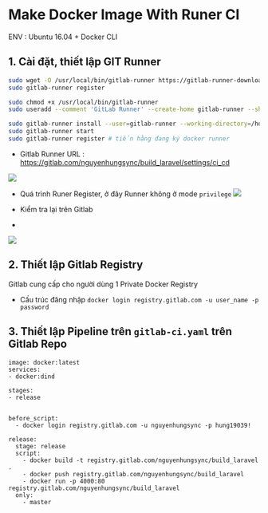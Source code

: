 

# Make Docker Image With Runer CI

ENV : Ubuntu 16.04 + Docker CLI

## 1. Cài đặt, thiết lập GIT Runner

```bash
sudo wget -O /usr/local/bin/gitlab-runner https://gitlab-runner-downloads.s3.amazonaws.com/latest/binaries/gitlab-runner-linux-amd64
sudo gitlab-runner register

sudo chmod +x /usr/local/bin/gitlab-runner
sudo useradd --comment 'GitLab Runner' --create-home gitlab-runner --shell /bin/bash

sudo gitlab-runner install --user=gitlab-runner --working-directory=/home/gitlab-runner 
sudo gitlab-runner start
sudo gitlab-runner register # tiến hằng đang ký docker runner


```

- Gitlab Runner
URL : https://gitlab.com/nguyenhungsync/build_laravel/settings/ci_cd

![](https://imgur.com/tI4zgJ3.png)

- Quá trình Runer Register, ở đây Runner không ở mode `privilege`
![](https://imgur.com/1JXSXhb.png)

- Kiểm tra lại trên Gitlab
- 
![](https://imgur.com/ummY8G4.png)


## 2. Thiết lập Gitlab Registry

Gitlab cung cấp cho người dùng 1 Private Docker Registry

- Cấu trúc đăng nhập `docker login registry.gitlab.com -u user_name -p password`


## 3. Thiết lập Pipeline trên `gitlab-ci.yaml` trên Gitlab Repo


```
image: docker:latest
services:
- docker:dind

stages:
- release


before_script:
  - docker login registry.gitlab.com -u nguyenhungsync -p hung19039!

release:
  stage: release
  script:
    - docker build -t registry.gitlab.com/nguyenhungsync/build_laravel .
    - docker push registry.gitlab.com/nguyenhungsync/build_laravel 
    - docker run -p 4000:80 registry.gitlab.com/nguyenhungsync/build_laravel
  only:
    - master

```
